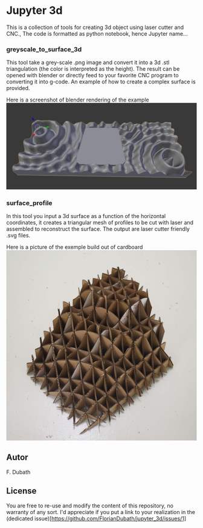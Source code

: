 # Jupyter 3d

This is a collection of tools for creating 3d object using laser cutter and CNC., The code is formatted as python notebook, hence Jupyter name...

### greyscale_to_surface_3d

This tool take a grey-scale .png image and convert it into a 3d .stl triangulation (the color is interpreted as the height). The result can be opened with blender or directly feed to your favorite CNC program to converting it into g-code. An example of how to create a complex surface is provided.

Here is a screenshot of blender rendering of the example
![3D from .stl](https://github.com/FlorianDubath/jupyter_3d/blob/main/greyscale_to_surface_3d/Screenshot_1.png?raw=true)

### surface_profile

In this tool you input a 3d surface as a function of the horizontal coordinates, it creates a triangular mesh of profiles to be cut with laser and assembled to reconstruct the surface. 
The output are laser cutter friendly .svg files.

Here is a picture of the exemple build out of cardboard
![Cardboard result](https://github.com/FlorianDubath/jupyter_3d/blob/main/surface_profile/example_cardboard.jpg?raw=true)

## Autor

F. Dubath

## License

You are free to re-use and modify the content of this repository, no warranty of any sort. I'd appreciate if you put a link to your realization in the (dedicated issue)[https://github.com/FlorianDubath/jupyter_3d/issues/1]
